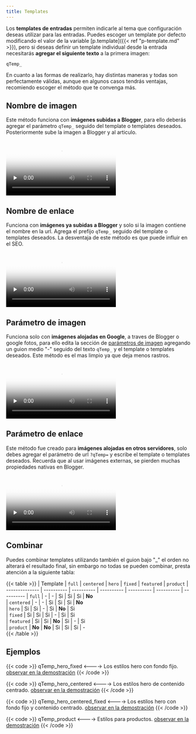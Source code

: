 ```yaml
---
title: Templates
---
```


Los **templates de entradas** permiten indicarle al tema que configuración deseas utilizar para las entradas. Puedes escoger un template por defecto modificando el valor de la variable [p.template]({{< ref "p-template.md" >}}), pero si deseas definir un template individual desde la entrada necesitarás **agregar el siguiente texto** a la primera imagen:

```text
qTemp_
```

En cuanto a las formas de realizarlo, hay distintas maneras y todas son perfectamente válidas, aunque en algunos casos tendrás ventajas, recomiendo escoger el método que te convenga más.

## Nombre de imagen

Este método funciona con **imágenes subidas a Blogger**, para ello deberás agregar el parámetro `qTemp_` seguido del template o templates deseados. Posteriormente sube la imagen a Blogger y al articulo.

<video controls preload="none" poster="/images/posters/image.png">
  <source src="/videos/template-image-name.mp4" type="video/mp4">
</video>


## Nombre de enlace

Funciona con **imágenes ya subidas a Blogger** y solo si la imagen contiene el nombre en la url. Agrega el prefijo `qTemp_` seguido del template o templates deseados. La desventaja de este método es que puede influir en el SEO.

<video controls preload="none" poster="/images/posters/link.png">
  <source src="/videos/template-name-proxy.mp4" type="video/mp4">
</video>


## Parámetro de imagen

Funciona solo con **imágenes alojadas en Google**, a traves de Blogger o google fotos, para ello edita la sección de [parámetros de imagen](#next) agregando un guion medio "-" seguido del texto `qTemp_`  y el template o templates deseados. Este método es el mas limpio ya que deja menos rastros.

<video controls preload="none" poster="/images/posters/image-params.png">
  <source src="/videos/template-image-params.mp4" type="video/mp4">
</video>


## Parámetro de enlace

Este método fue creado para **imágenes alojadas en otros servidores**, solo debes agregar el parámetro de url `?qTemp=` y escribe el template o templates deseados. Recuerda que al usar imágenes externas, se pierden muchas propiedades nativas en Blogger.

<video controls preload="none" poster="/images/posters/link-params.png">
  <source src="/videos/template-url-params.mp4" type="video/mp4">
</video>


## Combinar

Puedes combinar templates utilizando también el guion bajo "_" el orden no alterará el resultado final, sin embargo no todas se pueden combinar, presta atención a la siguiente tabla:

{{< table >}}
| Template       | `full`     | `centered` | `hero`     | `fixed`     | `featured` | `product`
| -------------- | ---------- | ---------- | ---------- | ---------- | ---------- | ----------
| `full`         | -          | -          | Si         | Si         | Si         | **No**    
| `centered`     | -          | -          | Si         | Si         | Si         | **No**    
| `hero`         | Si         | Si         | -          | Si         | **No**     | Si        
| `fixed`        | Si         | Si         | Si         | -          | Si         | Si        
| `featured`     | Si         | Si         | **No**     | Si         | -          | Si        
| `product`      | **No**     | **No**     | Si         | Si         | Si         | -         
{{< /table >}}

## Ejemplos

{{< code >}}
qTemp_hero_fixed
<---->
Los estilos hero con fondo fijo. [observar en la demostración](https://bison.zkreations.com/2022/07/white-petaled-flowers.html)
{{< /code >}}

{{< code >}}
qTemp_hero_centered
<---->
Los estilos hero de contenido centrado. [observar en la demostración](https://bison.zkreations.com/2022/08/person-standing-near-rock-formation.html)
{{< /code >}}


{{< code >}}
qTemp_hero_centered_fixed
<---->
Los estilos hero con fondo fijo y contenido centrado. [observar en la demostración](https://bison.zkreations.com/2022/08/girl-sitting-alone-on-bench.html)
{{< /code >}}


{{< code >}}
qTemp_product
<---->
Estilos para productos. [observar en la demostración](https://bison.zkreations.com/2022/05/black-aperture-blur.html)
{{< /code >}}